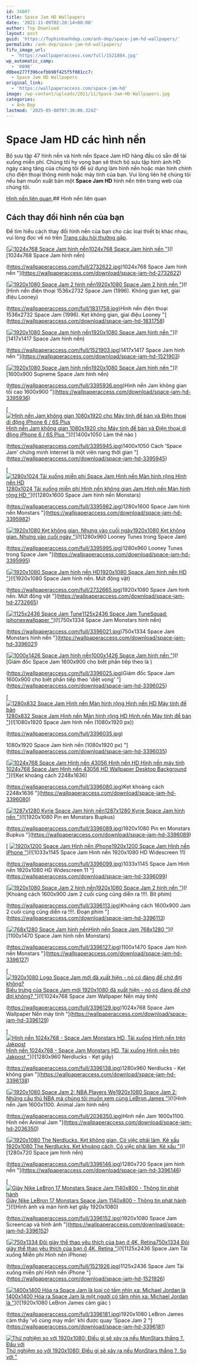 ```yaml
---
id: 34007
title: Space Jam HD Wallpapers
date: '2021-11-09T02:20:14+00:00'
author: Top Download
layout: post
guid: 'https://Tophinhanhdep.com/anh-dep/space-jam-hd-wallpapers/'
permalink: /anh-dep/space-jam-hd-wallpapers/
fifu_image_url:
  - 'https://wallpaperaccess.com/full/1521884.jpg'
wp_automatic_camp:
  - '8098'
d0bee277f396cefbb98f425f5f081cc7:
  - Space Jam HD Wallpapers
original_link:
  - 'https://wallpaperaccess.com/space-jam-hd'
image: /wp-content/uploads/2021/11/Space-Jam-HD-Wallpapers.jpg
categories:
  - Ảnh Đẹp
lastmod: '2025-05-08T07:30:06.324Z'
---
```

# Space Jam HD các hình nền

Bộ sưu tập 47 hình nền và hình nền Space Jam HD hàng đầu có sẵn để tải xuống miễn phí. Chúng tôi hy vọng bạn sẽ thích bộ sưu tập hình ảnh HD ngày càng tăng của chúng tôi để sử dụng làm hình nền hoặc màn hình chính cho điện thoại thông minh hoặc máy tính của bạn. Vui lòng liên hệ chúng tôi nếu bạn muốn xuất bản một **Space Jam HD** hình nền trên trang web của chúng tôi.

[Hình nền liên quan ](#related) ## Hình nền liên quan

## Cách thay đổi hình nền của bạn

Để tìm hiểu cách thay đổi hình nền của bạn cho các loại thiết bị khác nhau, vui lòng đọc về nó trên [Trang câu hỏi thường gặp](https://tophinhanhdep.com/faq/).

  
[[![1024x768 Space Jam hình nền](https://wallpaperaccess.com/full/1521884.jpg)1024x768 Space Jam hình nền "](https://wallpaperaccess.com/download/space-jam-hd-1521884)](![1024x768 Space Jam hình nền)

(https://wallpaperaccess.com/full/2732622.jpg)1024x768 Space Jam hình nền "](https://wallpaperaccess.com/download/space-jam-hd-2732622)

[[![1920x1080 Space Jam 2 hình nền](https://wallpaperaccess.com/full/3395917.jpg)1920x1080 Space Jam 2 hình nền "](https://wallpaperaccess.com/download/space-jam-hd-3395917)](![Hình nền điện thoại 1536x2732 Space Jam (1996).  Không gian kẹt, giai điệu Looney)

(https://wallpaperaccess.com/full/1831758.jpg)Hình nền điện thoại 1536x2732 Space Jam (1996). Kẹt không gian, giai điệu Looney "](https://wallpaperaccess.com/download/space-jam-hd-1831758)

[[![1920x1080 Space Jam hình nền](https://wallpaperaccess.com/full/3395923.jpg)1920x1080 Space Jam hình nền "](https://wallpaperaccess.com/download/space-jam-hd-3395923)](![1417x1417 Space Jam hình nền)

(https://wallpaperaccess.com/full/1521903.jpg)1417x1417 Space Jam hình nền "](https://wallpaperaccess.com/download/space-jam-hd-1521903)

[[![1920x1080 Space Jam hình nền](https://wallpaperaccess.com/full/3395935.jpg)1920x1080 Space Jam hình nền "](https://wallpaperaccess.com/download/space-jam-hd-3395935)](![1600x900 Supreme Space Jam hình nền)

(https://wallpaperaccess.com/full/3395936.png)Hình nền Jam không gian tối cao 1600x900 "](https://wallpaperaccess.com/download/space-jam-hd-3395936)

[[![Hình nền Jam không gian 1080x1920 cho Máy tính để bàn và Điện thoại di động iPhone 6 / 6S Plus](https://wallpaperaccess.com/full/3395937.jpg)Hình nền Jam không gian 1080x1920 cho Máy tính để bàn và Điện thoại di động iPhone 6 / 6S Plus "](https://wallpaperaccess.com/download/space-jam-hd-3395937)](![1400x1050 Làm thế nào )

(https://wallpaperaccess.com/full/3395945.jpg)1400x1050 Cách 'Space Jam' chứng minh Internet là một viên nang thời gian "](https://wallpaperaccess.com/download/space-jam-hd-3395945)

[[![1280x1024 Tải xuống miễn phí Space Jam Hình nền Màn hình rộng Hình nền HD](https://wallpaperaccess.com/full/3395949.jpg)1280x1024 Tải xuống miễn phí Hình nền không gian Jam Hình nền Màn hình rộng HD "](https://wallpaperaccess.com/download/space-jam-hd-3395949)](![1280x1600 Space Jam hình nền Monstars)

(https://wallpaperaccess.com/full/3395982.jpg)1280x1600 Space Jam hình nền Monstars "](https://wallpaperaccess.com/download/space-jam-hd-3395982)

[[![1920x1080 Kẹt không gian.  Nhưng vào cuối ngày](https://wallpaperaccess.com/full/3395990.jpg)1920x1080 Kẹt không gian. Nhưng vào cuối ngày "](https://wallpaperaccess.com/download/space-jam-hd-3395990)](![1280x960 Looney Tunes trong Space Jam)

(https://wallpaperaccess.com/full/3395995.jpg)1280x960 Looney Tunes trong Space Jam "](https://wallpaperaccess.com/download/space-jam-hd-3395995)

[[![1920x1080 Space Jam hình nền HD](https://wallpaperaccess.com/full/3395997.jpg)1920x1080 Space Jam hình nền HD "](https://wallpaperaccess.com/download/space-jam-hd-3395997)](![1920x1080 Space Jam hình nền.  Mứt động vật)

(https://wallpaperaccess.com/full/2732665.jpg)1920x1080 Space Jam hình nền. Mứt động vật "](https://wallpaperaccess.com/download/space-jam-hd-2732665)

[[![1125x2436 Space Jam Tune](https://wallpaperaccess.com/full/1521904.jpg)1125x2436 Space Jam TuneSquad: iphonexwallpaper "](https://wallpaperaccess.com/download/space-jam-hd-1521904)](![750x1334 Space Jam Monstars hình nền)

(https://wallpaperaccess.com/full/3396021.jpg)750x1334 Space Jam Monstars hình nền "](https://wallpaperaccess.com/download/space-jam-hd-3396021)

[[![1000x1426 Space Jam hình nền](https://wallpaperaccess.com/full/3396022.jpg)1000x1426 Space Jam hình nền "](https://wallpaperaccess.com/download/space-jam-hd-3396022)](![Giám đốc Space Jam 1600x900 cho biết phần tiếp theo là )

(https://wallpaperaccess.com/full/3396025.jpg)Giám đốc Space Jam 1600x900 cho biết phần tiếp theo 'diệt vong' "](https://wallpaperaccess.com/download/space-jam-hd-3396025)

[[![1280x832 Space Jam Hình nền Màn hình rộng Hình nền HD Máy tính để bàn](https://wallpaperaccess.com/full/3396030.jpg)1280x832 Space Jam Hình nền Màn hình rộng HD Hình nền Máy tính để bàn "](https://wallpaperaccess.com/download/space-jam-hd-3396030)](![1080x1920 Space Jam hình nền (1080x1920 px))

(https://wallpaperaccess.com/full/3396035.jpg)

1080x1920 Space Jam hình nền (1080x1920 px) "](https://wallpaperaccess.com/download/space-jam-hd-3396035)

[[![1024x768 Space Jam Hình nền 43056 Hình nền HD Hình nền máy tính](https://wallpaperaccess.com/full/1521964.jpg)1024x768 Space Jam Hình nền 43056 HD Wallpaper Desktop Background "](https://wallpaperaccess.com/download/space-jam-hd-1521964)](![Kẹt khoảng cách 2248x1636)

(https://wallpaperaccess.com/full/3396080.jpg)Kẹt khoảng cách 2248x1636 "](https://wallpaperaccess.com/download/space-jam-hd-3396080)

[[![1287x1280 Kyrie Space Jam hình nền](https://wallpaperaccess.com/full/3396088.jpg)1287x1280 Kyrie Space Jam hình nền "](https://wallpaperaccess.com/download/space-jam-hd-3396088)](![1920x1080 Pin en Monstars Bupkus)

(https://wallpaperaccess.com/full/3396089.jpg)1920x1080 Pin en Monstars Bupkus "](https://wallpaperaccess.com/download/space-jam-hd-3396089)

[ [![1920x1200 Space Jam Hình nền iPhone](https://wallpaperaccess.com/full/3396091.jpg)1920x1200 Space Jam Hình nền iPhone "](https://wallpaperaccess.com/download/space-jam-hd-3396091)](![1033x1145 Space Jam Hình nền 1920x1080 HD Widescreen 11)

(https://wallpaperaccess.com/full/3396099.jpg)1033x1145 Space Jam Hình nền 1920x1080 HD Widescreen 11 "](https://wallpaperaccess.com/download/space-jam-hd-3396099)

[[![1920x1080 Space Jam 2 hình nền](https://wallpaperaccess.com/full/3396105.jpg)1920x1080 Space Jam 2 hình nền "](https://wallpaperaccess.com/download/space-jam-hd-3396105)](![Khoảng cách 1600x900 Jam 2 cuối cùng cũng diễn ra !!!!.  Bit phim)

(https://wallpaperaccess.com/full/3396113.jpg)Khoảng cách 1600x900 Jam 2 cuối cùng cũng diễn ra !!!!. Đoạn phim "](https://wallpaperaccess.com/download/space-jam-hd-3396113)

[[![768x1280 Space Jam hình nền](https://wallpaperaccess.com/full/1521907.jpg)Hình nền Space Jam 768x1280 "](https://wallpaperaccess.com/download/space-jam-hd-1521907)](![1100x1470 Space Jam hình nền Monstars)

(https://wallpaperaccess.com/full/3396127.jpg)1100x1470 Space Jam hình nền Monstars "](https://wallpaperaccess.com/download/space-jam-hd-3396127)

[[![1920x1080 Logo Space Jam mới đã xuất hiện - nó có đáng để chờ đợi không?](https://wallpaperaccess.com/full/3396128.jpg)Biểu trưng của Space Jam mới 1920x1080 đã xuất hiện - nó có đáng để chờ đợi không? "](https://wallpaperaccess.com/download/space-jam-hd-3396128)](![1024x768 Space Jam Wallpaper Nền máy tính)

(https://wallpaperaccess.com/full/3396129.jpg)1024x768 Space Jam Wallpaper Nền máy tính "](https://wallpaperaccess.com/download/space-jam-hd-3396129)

[[![Hình nền 1024x768 - Space Jam Monstars HD, Tải xuống Hình nền trên Jakpost](https://wallpaperaccess.com/full/3396135.png)Hình nền 1024x768 - Space Jam Monstars HD, Tải xuống Hình nền trên Jakpost "](https://wallpaperaccess.com/download/space-jam-hd-3396135)](![1280x960 Nerdlucks - Kẹt giấy)

(https://wallpaperaccess.com/full/3396138.jpg)1280x960 Nerdlucks - Kẹt không gian "](https://wallpaperaccess.com/download/space-jam-hd-3396138)

[[![1920x1080 Space Jam 2: NBA Players We](https://wallpaperaccess.com/full/3396142.jpg)1920x1080 Space Jam 2: Những cầu thủ NBA mà chúng tôi muốn xem cùng LeBron James "](https://wallpaperaccess.com/download/space-jam-hd-3396142)](![Hình nền Jam 1600x1100.  Animal Jam hình nền)

(https://wallpaperaccess.com/full/2036350.jpg)Hình nền Jam 1600x1100. Hình nền Animal Jam "](https://wallpaperaccess.com/download/space-jam-hd-2036350)

[[![1920x1080 The Nerdlucks.  Kẹt không gian, Có việc phải làm, Kẻ xấu](https://wallpaperaccess.com/full/3396144.jpg)1920x1080 The Nerdlucks. Kẹt khoảng cách, Có việc phải làm, Kẻ xấu "](https://wallpaperaccess.com/download/space-jam-hd-3396144)](![1280x720 Space jam hình nền)

(https://wallpaperaccess.com/full/3396146.jpg)1280x720 Space jam hình nền "](https://wallpaperaccess.com/download/space-jam-hd-3396146)

[[![Giày Nike LeBron 17 Monstars Space Jam 1140x800 - Thông tin phát hành](https://wallpaperaccess.com/full/3396151.jpg)Giày Nike LeBron 17 Monstars Space Jam 1140x800 - Thông tin phát hành "](https://wallpaperaccess.com/download/space-jam-hd-3396151)](![Hình ảnh và màn hình kẹt giấy 1920x1080)

(https://wallpaperaccess.com/full/3396152.jpg)1920x1080 Space Jam Screencap và hình ảnh "](https://wallpaperaccess.com/download/space-jam-hd-3396152)

[[![750x1334 Đôi giày thể thao yêu thích của bạn ở 4K, Retina](https://wallpaperaccess.com/full/3396155.jpg)750x1334 Đôi giày thể thao yêu thích của bạn ở 4K, Retina "](https://wallpaperaccess.com/download/space-jam-hd-3396155)](![1125x2436 Space Jam Tải xuống Miễn phí Hình nền iPhone)

(https://wallpaperaccess.com/full/1521926.jpg)1125x2436 Space Jam Tải xuống miễn phí Hình nền iPhone "](https://wallpaperaccess.com/download/space-jam-hd-1521926)

[[![1400x1400 Hóa ra Space Jam là loại có tầm nhìn xa: Michael Jordan là](https://wallpaperaccess.com/full/3396178.jpg)1400x1400 Hóa ra Space Jam là một người có tầm nhìn xa: Michael Jordan là "](https://wallpaperaccess.com/download/space-jam-hd-3396178)](![1920x1080 LeBron James cảm giác )

(https://wallpaperaccess.com/full/3396181.jpg)1920x1080 LeBron James cảm thấy 'vô cùng may mắn' khi được quay 'Space Jam 2 "](https://wallpaperaccess.com/download/space-jam-hd-3396181)

[![Thử nghiệm so với 1920x1080: Điều gì sẽ xảy ra nếu MonStars thắng ?.  Đấu với](https://wallpaperaccess.com/full/3396183.png)Thử nghiệm so với 1920x1080: Điều gì sẽ xảy ra nếu MonStars thắng ?. So với "](https://wallpaperaccess.com/download/space-jam-hd-3396183)

